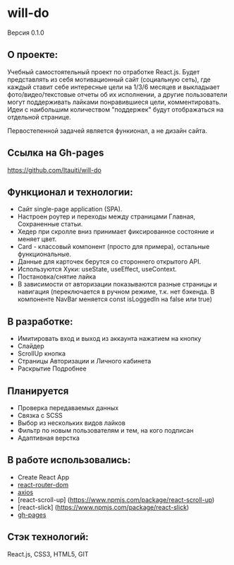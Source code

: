 # will-do
Версия 0.1.0

## О проекте:
Учебный самостоятельный проект по отработке React.js. Будет представлять из себя мотивационный сайт (социальную сеть), где каждый ставит себе интересные цели на 1/3/6 месяцев и выкладыает фото/видео/текстовые отчеты об их исполнении, а другие пользователи могут поддерживать лайками понравившиеся цели, комментировать. Идеи с наибольшим количеством "поддержек" будут отображаться на отдельной странице. 

Первостепенной задачей является функионал, а не дизайн сайта.

## Ссылка на Gh-pages
https://github.com/Itauiti/will-do

## Функционал и технологии:

- Сайт single-page application (SPA).
- Настроен роутер и переходы между страницами Главная, Сохраненные статьи.
- Хедер при скролле вниз принимает фиксированное состояние и меняет цвет.
- Card - классовый компонент (просто для примера), остальные функциональные. 
- Данные для карточек берутся со стороннего открытого API.
- Используются Хуки: useState, useEffect, useContext.
- Постановка/снятие лайка
- В зависимости от авторизации показываются разные страницы и навигация (переключается в ручном режиме, т.к. нет бэкенда. В компоненте NavBar меняется const isLoggedIn на false или true)


## В разработке:
- Имитировать вход и выход из аккаунта нажатием на кнопку
- Слайдер
- ScrollUp кнопка
- Страницы Авторизации и Личного кабинета
- Раскрытие Подробнее

## Планируется
- Проверка передаваемых данных
- Связка с SCSS
- Выбор из нескольких видов лайков
- Фильтр по новым пользователям и тем, на кого подписан
- Адаптивная верстка

## В работе использовались:
- Create React App
- [react-router-dom](https://www.npmjs.com/package/react-router-dom)
- [axios](https://www.npmjs.com/package/axios)
- [react-scroll-up] (https://www.npmjs.com/package/react-scroll-up)
- [react-slick] (https://www.npmjs.com/package/react-slick)
- [gh-pages](https://www.npmjs.com/package/gh-pages)

## Стэк технологий:
React.js, CSS3, HTML5, GIT
